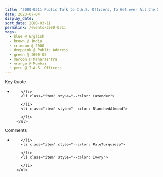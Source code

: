 ```yaml
---
title: "2000-0311 Public Talk to I.A.S. Officers, To Get over All the Strain and Stress You Must Do Meditation, Y.B. Chavan Auditorium, General Jangannath Bhosle Road, Nariman Point, Opp Mantralaya, Mumbai, Maharashtra, India"
date: 2023-07-04
display_date: 
sort_date: 2000-03-11
permalink: /events/2000-0311
tags:
  - blue @ English
  - brown @ India
  - crimson @ 2000
  - deeppink @ Public Address
  - green @ 2000-03
  - maroon @ Maharashtra
  - orange @ Mumbai
  - peru @ I.A.S. Officers
---
```


<div class="main">
  <div class="wave-list">
    <div class="title">
      <div class="text" style="--color: green">
        Key Quote
      </div>
    </div>
    <ul class="list">
        <li class="item" data-color-BlanchedAlmond>
          
        </li>
        <li class="item" style="--color: Lavender">
          
        </li>
        <li class="item" style="--color: BlanchedAlmond">
        
        </li>
      </ul>
  </div>
</div>

<div class="main">
  <div class="wave-list">
    <div class="title">
      <div class="text" style="--color: green">
        Comments
      </div>
    </div>
    <ul class="list">
        <li class="item" data-color-Ivory>
         
        </li>
        <li class="item" style="--color: PaleTurquiose">
          
        </li>
        <li class="item" style="--color: Ivory">
         
        </li>
      </ul>
  </div>
</div>